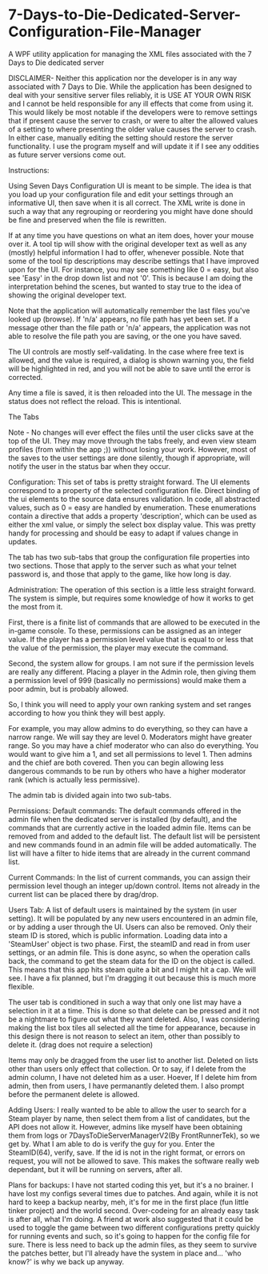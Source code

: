 # 7-Days-to-Die-Dedicated-Server-Configuration-File-Manager
A WPF utility application for managing the XML files associated with the 7 Days to Die dedicated server


DISCLAIMER-
Neither this application nor the developer is in any way associated with 7 Days to Die. 
While the application has been designed to deal with your sensitive server files reliably,
it is USE AT YOUR OWN RISK and I cannot be held responsible for any ill effects that come from using it.
This would likely be most notable if the developers were to remove settings that if present cause the server to crash,
or were to alter the allowed values of a setting to where presenting the older value causes the server to crash.
In either case, manually editing the setting should restore the server functionality.
I use the program myself and will update it if I see any oddities as future server versions come out.


Instructions:

Using Seven Days Configuration UI is meant to be simple. The idea is that you load up your configuration file and edit your settings through an informative UI, then save when it is all correct. The XML write is done in such a way that any regrouping or reordering you might have done should be fine and preserved when the file is rewritten.

If at any time you have questions on what an item does, hover your mouse over it. A tool tip will show with the original developer text as well as any (mostly) helpful information I had to offer, whenever possible. Note that some of the tool tip descriptions may describe settings that I have improved upon for the UI. For instance, you may see something like 0 = easy, but also see 'Easy' in the drop down list and not '0'. This is because I am doing the interpretation behind the scenes, but wanted to stay true to the idea of showing the original developer text.

Note that the application will automatically remember the last files you've looked up (browse). If 'n/a' appears, no file path has yet been set. If a message other than the file path or 'n/a' appears, the application was not able to resolve the file path you are saving, or the one you have saved.

The UI controls are mostly self-validating. In the case where free text is allowed, and the value is required, a dialog is shown warning you, the field will be highlighted in red, and you will not be able to save until the error is corrected.

Any time a file is saved, it is then reloaded into the UI. The message in the status does not reflect the reload. This is intentional. 

The Tabs

Note - No changes will ever effect the files until the user clicks save at the top of the UI. They may move through the tabs freely, and even view steam profiles (from within the app ;)) without losing your work. However, most of the saves to the user settings are done silently, though if appropriate, will notify the user in the status bar when they occur.

Configuration:
This set of tabs is pretty straight forward. The UI elements correspond to a property of the selected configuration file. Direct binding of the ui elements to the source data ensures validation. In code, all abstracted values, such as 0 = easy are handled by enumeration. These enumerations contain a directive that adds a property 'description', which can be used as either the xml value, or simply the select box display value. This was pretty handy for processing and should be easy to adapt if values change in updates.

The tab has two sub-tabs that group the configuration file properties into two sections. Those that apply to the server such as what your telnet password is, and those that apply to the game, like how long is day.

Administration:
The operation of this section is a little less straight forward. The system is simple, but requires some knowledge of how it works to get the most from it.

First, there is a finite list of commands that are allowed to be executed in the in-game console. To these, permissions can be assigned as an integer value. If the player has a permission level value that is equal to or less that the value of the permission, the player may execute the command.

Second, the system allow for groups. I am not sure if the permission levels are really any different. Placing a player in the Admin role, then giving them a permission level of 999 (basically no permissions) would make them a poor admin, but is probably allowed.

So, I think you will need to apply your own ranking system and set ranges according to how you think they will best apply.

For example, you may allow admins to do everything, so they can have a narrow range. We will say they are level 0. Moderators might have greater range. So you may have a chief moderator who can also do everything. You would want to give him a 1, and set all permissions to level 1. Then admins and the chief are both covered. Then you can begin allowing less dangerous commands to be run by others who have a higher moderator rank (which is actually less permissive).

The admin tab is divided again into two sub-tabs. 

Permissions:
Default commands:
The default commands offered in the admin file when the dedicated server is installed (by default), and the commands that are currently active in the loaded admin file. Items can be removed from and added to the default list. The default list will be persistent and new commands found in an admin file will be added automatically. The list will have a filter to hide items that are already in the current command list.

Current Commands:
In the list of current commands, you can assign their permission level though an integer up/down control.  Items not already in the current list can be placed there by drag/drop. 


Users Tab:
A list of default users is maintained by the system (in user setting). It will be populated by any new users encountered in an admin file, or by adding a user through the UI. Users can also be removed. Only their steam ID is stored, which is public information. Loading data into a 'SteamUser' object is two phase. First, the steamID and read in from user settings, or an admin file. This is done async, so when the operation calls back, the command to get the steam data for the ID on the object is called. This means that this app hits steam quite a bit and I might hit a cap. We will see. I have a fix planned, but I'm dragging it out because this is much more flexible.

The user tab is conditioned in such a way that only one list may have a selection in it at a time. This is done so that delete can be pressed and it not be a nightmare to figure out what they want deleted. Also, I was considering making the list box tiles all selected all the time for appearance, because in this design there is not reason to select an item, other than possibly to delete it. (drag does not require a selection)

Items may only be dragged from the user list to another list. Deleted on lists other than users only effect that collection. Or to say, if I delete from the admin column, I have not deleted him as a user. Hoever, If I delete him from admin, then from users, I have permanantly deleted them. I also prompt before the permanent delete is allowed.

Adding Users:
I really wanted to be able to allow the user to search for a Steam player by name, then select them from a list of candidates, but the API does not allow it. However, admins like myself have been obtaining them from logs or 7DaysToDieServerManagerV2(By FrontRunnerTek), so we get by. What I am able to do is verify the guy for you. Enter the SteamID(64), verify, save. If the id is not in the right format, or errors on request, you will not be allowed to save. This makes the software really web dependant, but it will be running on servers, after all.



Plans for backups:
I have not started coding this yet, but it's a no brainer. I have lost my configs several times due to patches. And again, while it is not hard to keep a backup nearby, meh, it's for me in the first place (fun little tinker project) and the world second. Over-codeing for an already easy task is after all, what I'm doing. A friend at work also suggested that it could be used to toggle the game between two different configurations pretty quickly for running events and such, so it's going to happen for the config file for sure. There is less need to back up the admin files, as they seem to survive the patches better, but I'll already have the system in place and... 'who know?' is why we back up anyway.







